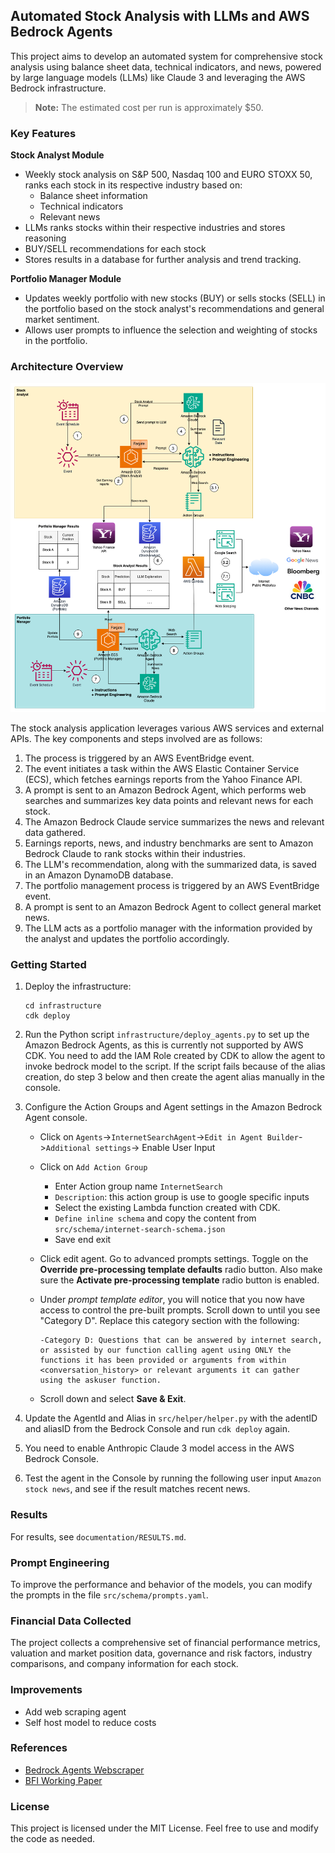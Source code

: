 ## Automated Stock Analysis with LLMs and AWS Bedrock Agents

This project aims to develop an automated system for comprehensive stock analysis using balance sheet data, technical indicators, and news, powered by large language models (LLMs) like Claude 3 and leveraging the AWS Bedrock infrastructure.

> **Note:** The estimated cost per run is approximately $50.

### Key Features

**Stock Analyst Module**
- Weekly stock analysis on S&P 500, Nasdaq 100 and EURO STOXX 50, ranks each stock in its respective industry based on:
   - Balance sheet information
   - Technical indicators
   - Relevant news
- LLMs ranks stocks within their respective industries and stores reasoning
- BUY/SELL recommendations for each stock
- Stores results in a database for further analysis and trend tracking.

**Portfolio Manager Module**
- Updates weekly portfolio with new stocks (BUY) or sells stocks (SELL) in the portfolio based on the stock analyst's recommendations and general market sentiment.
- Allows user prompts to influence the selection and weighting of stocks in the portfolio.

### Architecture Overview

![Architecture](documentation/architecture.png)

The stock analysis application leverages various AWS services and external APIs. The key components and steps involved are as follows:

1. The process is triggered by an AWS EventBridge event.
2. The event initiates a task within the AWS Elastic Container Service (ECS), which fetches earnings reports from the Yahoo Finance API.
3. A prompt is sent to an Amazon Bedrock Agent, which performs web searches and summarizes key data points and relevant news for each stock.
4. The Amazon Bedrock Claude service summarizes the news and relevant data gathered.
5. Earnings reports, news, and industry benchmarks are sent to Amazon Bedrock Claude to rank stocks within their industries.
6. The LLM's recommendation, along with the summarized data, is saved in an Amazon DynamoDB database.
7. The portfolio management process is triggered by an AWS EventBridge event.
8. A prompt is sent to an Amazon Bedrock Agent to collect general market news.
9. The LLM acts as a portfolio manager with the information provided by the analyst and updates the portfolio accordingly.

### Getting Started

1. Deploy the infrastructure:
   ```
   cd infrastructure
   cdk deploy
   ```
2. Run the Python script `infrastructure/deploy_agents.py` to set up the Amazon Bedrock Agents, as this is currently not supported by AWS CDK. You need to add the IAM Role created by CDK to allow the agent to invoke bedrock model to the script. If the script fails because of the alias creation, do step 3 below and then create the agent alias manually in the console.
3. Configure the Action Groups and Agent settings in the Amazon Bedrock Agent console.
   - Click on `Agents`->`InternetSearchAgent`->`Edit in Agent Builder`->`Additional settings`-> Enable User Input
   - Click on `Add Action Group`
     - Enter Action group name `InternetSearch`
     - `Description`: this action group is use to google specific inputs 
     - Select the existing Lambda function created with CDK.
     - `Define inline schema` and copy the content from `src/schema/internet-search-schema.json`
     - Save end exit

   - Click edit agent. Go to advanced prompts settings. Toggle on the **Override pre-processing template defaults** radio button. Also make sure the **Activate pre-processing template** radio button is enabled.
   - Under *prompt template editor*, you will notice that you now have access to control the pre-built prompts. Scroll down to until you see "Category D". Replace this category section with the following:

      ```text
     -Category D: Questions that can be answered by internet search, or assisted by our function calling agent using ONLY the functions it has been provided or arguments from within <conversation_history> or relevant arguments it can gather using the askuser function.
      ```
   - Scroll down and select **Save & Exit**.

4. Update the AgentId and Alias in `src/helper/helper.py` with the adentID and aliasID from the Bedrock Console and run `cdk deploy` again.
5. You need to enable Anthropic Claude 3 model access in the AWS Bedrock Console.
6. Test the agent in the Console by running the following user input `Amazon stock news`, and see if the result matches recent news.

### Results

For results, see `documentation/RESULTS.md`.

### Prompt Engineering

To improve the performance and behavior of the models, you can modify the prompts in the file `src/schema/prompts.yaml`.

### Financial Data Collected

The project collects a comprehensive set of financial performance metrics, valuation and market position data, governance and risk factors, industry comparisons, and company information for each stock.

### Improvements

- Add web scraping agent
- Self host model to reduce costs

### References

- [Bedrock Agents Webscraper](https://github.com/build-on-aws/bedrock-agents-webscraper)
- [BFI Working Paper](https://bfi.uchicago.edu/wp-content/uploads/2024/05/BFI_WP_2024-65.pdf)

### License

This project is licensed under the MIT License. Feel free to use and modify the code as needed.
